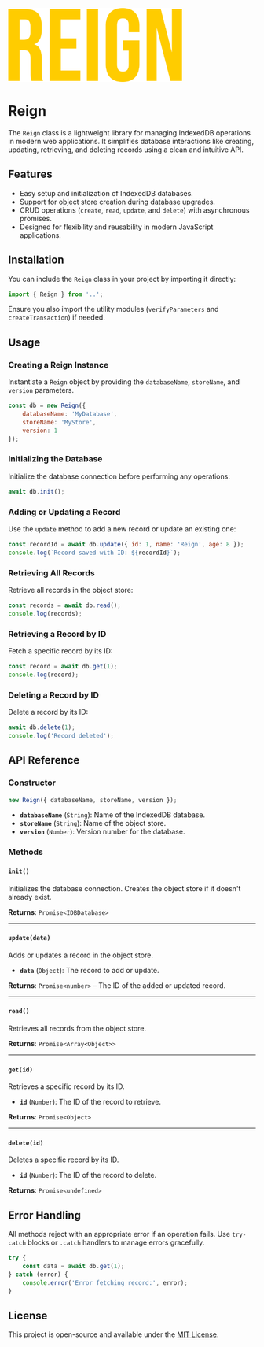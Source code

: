 <img src="./assets/Reign.png" alt="Reign logo" height="150">

# Reign

The `Reign` class is a lightweight library for managing IndexedDB operations in modern web applications. It simplifies database interactions like creating, updating, retrieving, and deleting records using a clean and intuitive API.

## Features

- Easy setup and initialization of IndexedDB databases.
- Support for object store creation during database upgrades.
- CRUD operations (`create`, `read`, `update`, and `delete`) with asynchronous promises.
- Designed for flexibility and reusability in modern JavaScript applications.

## Installation

You can include the `Reign` class in your project by importing it directly:

```javascript
import { Reign } from '..';
```

Ensure you also import the utility modules (`verifyParameters` and `createTransaction`) if needed.

## Usage

### Creating a Reign Instance

Instantiate a `Reign` object by providing the `databaseName`, `storeName`, and `version` parameters.

```javascript
const db = new Reign({
	databaseName: 'MyDatabase',
	storeName: 'MyStore',
	version: 1
});
```

### Initializing the Database

Initialize the database connection before performing any operations:

```javascript
await db.init();
```

### Adding or Updating a Record

Use the `update` method to add a new record or update an existing one:

```javascript
const recordId = await db.update({ id: 1, name: 'Reign', age: 8 });
console.log(`Record saved with ID: ${recordId}`);
```

### Retrieving All Records

Retrieve all records in the object store:

```javascript
const records = await db.read();
console.log(records);
```

### Retrieving a Record by ID

Fetch a specific record by its ID:

```javascript
const record = await db.get(1);
console.log(record);
```

### Deleting a Record by ID

Delete a record by its ID:

```javascript
await db.delete(1);
console.log('Record deleted');
```

## API Reference

### Constructor

```javascript
new Reign({ databaseName, storeName, version });
```

- **`databaseName`** (`String`): Name of the IndexedDB database.
- **`storeName`** (`String`): Name of the object store.
- **`version`** (`Number`): Version number for the database.

### Methods

#### `init()`

Initializes the database connection. Creates the object store if it doesn't already exist.

**Returns**: `Promise<IDBDatabase>`

---

#### `update(data)`

Adds or updates a record in the object store.

- **`data`** (`Object`): The record to add or update.

**Returns**: `Promise<number>` – The ID of the added or updated record.

---

#### `read()`

Retrieves all records from the object store.

**Returns**: `Promise<Array<Object>>`

---

#### `get(id)`

Retrieves a specific record by its ID.

- **`id`** (`Number`): The ID of the record to retrieve.

**Returns**: `Promise<Object>`

---

#### `delete(id)`

Deletes a specific record by its ID.

- **`id`** (`Number`): The ID of the record to delete.

**Returns**: `Promise<undefined>`

## Error Handling

All methods reject with an appropriate error if an operation fails. Use `try-catch` blocks or `.catch` handlers to manage errors gracefully.

```javascript
try {
	const data = await db.get(1);
} catch (error) {
	console.error('Error fetching record:', error);
}
```

## License

This project is open-source and available under the [MIT License](LICENSE).
